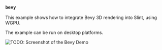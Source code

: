 <!-- Copyright © SixtyFPS GmbH <info@slint.dev> ; SPDX-License-Identifier: MIT -->

### `bevy`

This example shows how to integrate Bevy 3D rendering into Slint, using WGPU.

The example can be run on desktop platforms.

![TODO: Screenshot of the Bevy Demo](https://github.com/user-attachments/assets/69785864-b6ae-40e1-8f62-4f70677d930e)

